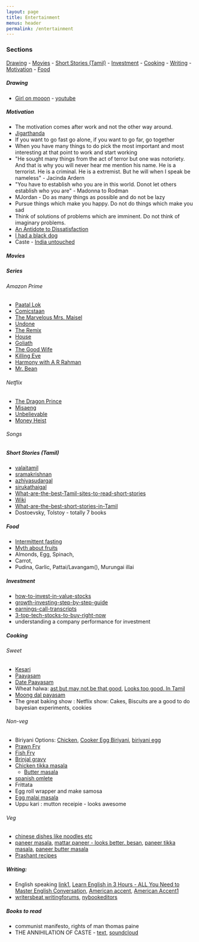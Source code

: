 ```yaml
---
layout: page
title: Entertainment
menus: header
permalink: /entertainment
---
```


### Sections
[Drawing](#drawing) - [Movies](#movies) - [Short Stories (Tamil)](#short-stories-tamil) - [Investment](#investment) - [Cooking](#cooking) - [Writing](#writing) - [Motivation](#motivation) - [Food](#food)


##### Drawing
- [Girl on mooon](https://i.ytimg.com/vi/ZUCHi_2ncPQ/maxresdefault.jpg) - [youtube](https://www.youtube.com/watch?v=ZUCHi_2ncPQ)

##### Motivation
- The motivation comes after work and not the other way around.
- [Jigarthanda](https://youtu.be/bAmXn1fWnpE?t=6614)
- If you want to go fast go alone, if you want to go far, go together
- When you have many things to do pick the most important and most interesting at that point to work and start working
- "He sought many things from the act of terror but one was notoriety. And that is why you will never hear me mention his name. He is a terrorist. He is a criminal. He is a extremist.  But he will when I speak be nameless" - Jacinda Ardern
- "You have to establish who you are in this world. Donot let others establish who you are" - Madonna to Rodman
- MJordan - Do as many things as possible and do not be lazy
- Pursue things which make you happy. Do not do things which make you sad
- Think of solutions of problems which are imminent. Do not think of imaginary problems.
- [An Antidote to Dissatisfaction](https://www.youtube.com/watch?v=WPPPFqsECz0)
- [I had a black dog](https://matthewjohnstone.com.au/courses/)
- Caste - [India untouched](https://www.youtube.com/watch?v=PZb4lGYkjrg)



##### Movies

##### Series

###### Amazon Prime

- [Paatal Lok](https://www.amazon.com/gp/video/detail/B0886H18DR/ref=atv_wl_hom_c_unkc_1_1)
- [Comicstaan](https://www.amazon.com/gp/video/detail/B07TT23VHY/ref=atv_wl_hom_c_unkc_1_5)
- [The Marvelous Mrs. Maisel](https://www.amazon.com/gp/video/detail/B07WSD8XWF/ref=atv_wl_hom_c_unkc_1_15)
- [Undone](https://www.amazon.com/gp/video/detail/B07SQB8LQ9/ref=atv_wl_hom_c_unkc_1_16)
- [The Remix](https://www.amazon.com/gp/video/detail/B079TKQV8H/ref=atv_wl_hom_c_unkc_1_22)
- [House](https://www.amazon.com/gp/video/detail/B000WCT7M8/ref=atv_wl_hom_c_unkc_1_43)
- [Goliath](https://www.amazon.com/gp/video/detail/B07YCV6LCJ/ref=atv_wl_hom_c_unkc_1_8)
- [The Good Wife](https://www.amazon.com/gp/video/detail/B0064MGU98/ref=atv_wl_hom_c_unkc_1_30)
- [Killing Eve](https://www.amazon.com/gp/video/detail/B07C2M2YPJ/ref=atv_wl_hom_c_unkc_1_23)
- [Harmony with A R Rahman](https://www.amazon.com/gp/video/detail/B07GBGZW55/ref=atv_wl_hom_c_unkc_1_39)
- [Mr. Bean](https://www.amazon.com/gp/video/detail/B074XLMGBQ/ref=atv_wl_hom_c_unkc_1_44)

###### Netflix
- [The Dragon Prince](https://www.netflix.com/title/80212245)
- [Misaeng](https://www.netflix.com/title/80165295)
- [Unbelievable](https://www.netflix.com/title/80153467)
- [Money Heist](https://www.netflix.com/title/80192098)

###### Songs

##### Short Stories (Tamil)
- [valaitamil](http://www.valaitamil.com/literature_short-story)
- [sramakrishnan](http://www.sramakrishnan.com/?cat=85)
- [azhiyasudargal](http://azhiyasudargal.blogspot.com/)
- [sirukathaigal](http://www.sirukathaigal.com/)
- [What-are-the-best-Tamil-sites-to-read-short-stories](https://www.quora.com/What-are-the-best-Tamil-sites-to-read-short-stories)
- [Wiki](https://ta.wikisource.org/wiki/%E0%AE%AE%E0%AF%81%E0%AE%A4%E0%AE%B1%E0%AF%8D_%E0%AE%AA%E0%AE%95%E0%AF%8D%E0%AE%95%E0%AE%AE%E0%AF%8D)
- [What-are-the-best-short-stories-in-Tamil](https://www.quora.com/What-are-the-best-short-stories-in-Tamil)
- Dostoevsky, Tolstoy - totally 7 books

##### Food
- [Intermittent fasting](https://youtu.be/iatPAjf5I_Y)
- [Myth about fruits](https://youtu.be/uV_orGyIfGw)
- Almonds, Egg, Spinach, 
- Carrot, 
- Pudina, Garlic, Pattai/Lavangam(), Murungai illai

##### Investment
- [how-to-invest-in-value-stocks](https://www.fool.com/investing/how-to-invest-in-value-stocks.aspx)
- [growth-investing-step-by-step-guide](https://www.fool.com/investing/growth-investing-step-by-step-guide.aspx)
- [earnings-call-transcripts](https://www.fool.com/earnings-call-transcripts/?page=1)
- [3-top-tech-stocks-to-buy-right-now](https://www.fool.com/investing/2020/03/08/3-top-tech-stocks-to-buy-right-now.aspx)
- understanding a company performance for investment


##### Cooking

###### Sweet

- [Kesari](https://www.youtube.com/watch?v=Y5v_65iXpY0)
- [Paayasam](https://www.youtube.com/watch?v=5_cIM4PGd2U)
- [Date Paayasam](https://www.youtube.com/watch?v=hkTAMlLcN2c&list=PL4mtHuMZdZjwUYR38YGrLMTlOgW-W3b6B&index=19&t=9s)
- Wheat halwa: [ast but may not be that good](https://www.youtube.com/watch?v=Gya1J-mGHBM), [Looks too good. In Tamil](https://www.youtube.com/watch?v=oG7wglvAXeg)
- [Moong dal payasam](https://www.youtube.com/watch?v=oHSNGbSQlDE)
- The great baking show : Netflix show: Cakes, Biscuits are a good to do bayesian experiments, cookies

###### Non-veg

- Biriyani Options: [Chicken](https://www.youtube.com/watch?v=Sj6mM6IXAq8), [Cooker Egg Biriyani](https://www.youtube.com/watch?v=uQqwj9um9_g), [biriyani egg](https://www.youtube.com/watch?v=5VapbxkA_UA)
- [Prawn Fry](https://www.youtube.com/watch?v=JAVbJf3o3qk)
- [Fish Fry](https://www.youtube.com/watch?v=sUkt91x-cOY)
- [Brinjal gravy](https://www.youtube.com/watch?v=h_qsg8Gof4Q)
- [Chicken tikka masala](https://www.youtube.com/watch?v=upfu5nQB2ks)
	- [Butter masala](https://www.youtube.com/watch?v=LtPu6Jd-ZhI)
- [spanish omlete](https://www.youtube.com/watch?v=X_idvqxRD3E)
- Frittata
- Egg roll wrapper and make samosa
- [Egg malai masala](https://www.youtube.com/watch?v=KatLap0bLmo)
- Uppu kari : mutton receipie - looks awesome

###### Veg

- [chinese dishes like noodles etc](https://www.youtube.com/watch?v=J3tCBVTgzLg)
- [paneer masala](https://www.youtube.com/watch?v=aM_wiQFia2M), [mattar paneer - looks better. besan](https://www.youtube.com/watch?v=eDOmZPQns8M), [paneer tikka masala](https://www.youtube.com/watch?v=_Um-jLO7_bM), [paneer butter masala](https://www.youtube.com/watch?v=1mVP2TkjafI)
- [Prashant recipes](https://delightfulvegetarianrecipes.com/category/healthy/)

##### Writing:
- English speaking [link1](https://www.youtube.com/watch?v=r_5K7cs24-8&list=PL4IJAxR6Bqq8vP0kEeQRgU6lUe4s4u2DW&index=4), [Learn English in 3 Hours - ALL You Need to Master English Conversation](https://www.youtube.com/watch?v=QTJ02h7uiXs), [American accent](https://www.youtube.com/watch?v=6DiQ95hUUfI), [American Accent1](http://dl.ueb.edu.vn/bitstream/1247/2927/1/American%20Accent%20Training.pdf)
- [writersbeat](http://www.writersbeat.com/),[writingforums](https://www.writingforums.org/), [nybookeditors](https://nybookeditors.com/2015/11/11-top-writing-communities-you-should-join-and-why/)

##### Books to read
- communist manifesto, rights of man thomas paine
- THE ANNIHILATION OF CASTE - [text](file:///Users/kannappanjayakodinitthilan/Downloads/aoc_print_2004.pdf), [soundcloud](https://soundcloud.com/freebuddhistaudio/sets/annihilation-of-caste)
